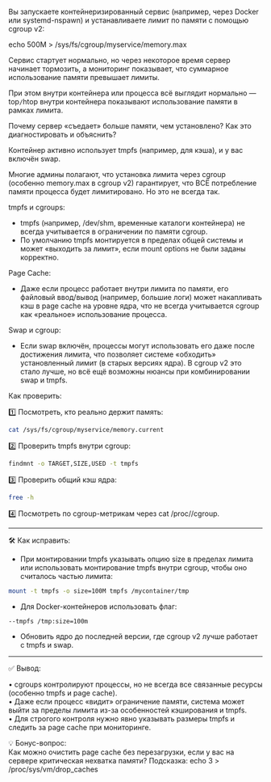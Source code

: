 Вы запускаете контейнеризированный сервис (например, через Docker или systemd-nspawn) и устанавливаете лимит по памяти с помощью cgroup v2:


echo 500M > /sys/fs/cgroup/myservice/memory.max

Сервис стартует нормально, но через некоторое время сервер начинает тормозить, а мониторинг показывает, что суммарное использование памяти превышает лимиты.

При этом внутри контейнера или процесса всё выглядит нормально — top`/`htop внутри контейнера показывают использование памяти в рамках лимита.

Почему сервер «съедает» больше памяти, чем установлено? Как это диагностировать и объяснить?

Контейнер активно использует tmpfs (например, для кэша), и у вас включён swap.

Многие админы полагают, что установка лимита через cgroup (особенно memory.max в cgroup v2) гарантирует, что ВСЁ потребление памяти процесса будет лимитировано. Но это не всегда так.


 tmpfs и cgroups:

- tmpfs (например, /dev/shm, временные каталоги контейнера) не всегда учитывается в ограничении по памяти cgroup.  
- По умолчанию tmpfs монтируется в пределах общей системы и может «выходить за лимит», если mount options не были заданы корректно.

 Page Cache:

- Даже если процесс работает внутри лимита по памяти, его файловый ввод/вывод (например, большие логи) может накапливать кэш в page cache на уровне ядра, что не всегда учитывается cgroup как «реальное» использование процесса.


 Swap и cgroup:

- Если swap включён, процессы могут использовать его даже после достижения лимита, что позволяет системе «обходить» установленный лимит (в старых версиях ядра). В cgroup v2 это стало лучше, но всё ещё возможны нюансы при комбинировании swap и tmpfs.



 Как проверить:

1️⃣ Посмотреть, кто реально держит память:

```bash
cat /sys/fs/cgroup/myservice/memory.current
```

2️⃣ Проверить tmpfs внутри cgroup:

```bash
findmnt -o TARGET,SIZE,USED -t tmpfs
```

3️⃣ Проверить общий кэш ядра:

```bash
free -h
```

4️⃣ Посмотреть по cgroup-метрикам через cat /proc/<pid>/cgroup.

---

🛠 Как исправить:

- При монтировании tmpfs указывать опцию size в пределах лимита или использовать монтирование tmpfs внутри cgroup, чтобы оно считалось частью лимита:

```bash
mount -t tmpfs -o size=100M tmpfs /mycontainer/tmp
```

- Для Docker-контейнеров использовать флаг:

```bash
--tmpfs /tmp:size=100m
```

- Обновить ядро до последней версии, где cgroup v2 лучше работает с tmpfs и swap.

---

✅ Вывод:

• cgroups контролируют процессы, но не всегда все связанные ресурсы (особенно tmpfs и page cache).  
• Даже если процесс «видит» ограничение памяти, система может выйти за пределы лимита из-за особенностей кэширования и tmpfs.  
• Для строгого контроля нужно явно указывать размеры tmpfs и следить за page cache при мониторинге.

💡 Бонус-вопрос:  
Как можно очистить page cache без перезагрузки, если у вас на сервере критическая нехватка памяти?
Подсказка: echo 3 > /proc/sys/vm/drop_caches 